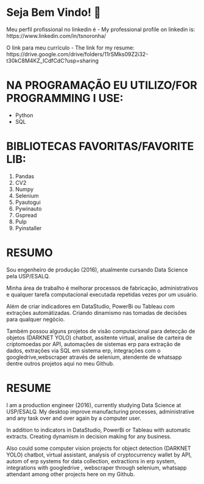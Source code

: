 # Seja Bem Vindo! 👋

</p>Meu perfil profissional no linkedin é - My professional profile on linkedin is: https://www.linkedin.com/in/tsnoronha/
</p>O link para meu currículo - The link for my resume: https://drive.google.com/drive/folders/11rSMks09Z2i32-t30kC8M4KZ_ICdfCdC?usp=sharing

# NA PROGRAMAÇÃO EU UTILIZO/FOR PROGRAMMING I USE:
- Python
- SQL


# BIBLIOTECAS FAVORITAS/FAVORITE LIB:

1. Pandas
2. CV2
3. Numpy
4. Selenium
5. Pyautogui
6. Pywinauto
7. Gspread
8. Pulp
9. Pyinstaller


# RESUMO

</p>Sou engenheiro de produção (2016), atualmente cursando Data Science pela USP/ESALQ.
</p>Minha área de trabalho é melhorar processos de fabricação, administrativos e qualquer tarefa computacional executada repetidas vezes por um usuário.
</p>Além de criar indicadores em DataStudio, PowerBi ou Tableau com extrações automátizadas. Criando dinamismo nas tomadas de decisões para qualquer negócio.
</p>Também possou alguns projetos de visão computacional para detecção de objetos (DARKNET YOLO) chatbot, assitente virtual, analise de carteira de criptomoedas por API, automações de sistemas erp para extração de dados, extrações via SQL em sistema erp, integrações com o googledrive,webscraper através de selenium, atendente de whatsapp dentre outros projetos aqui no meu Github.

# RESUME
</p> I am a production engineer (2016), currently studying Data Science at USP/ESALQ.
My desktop improve manufacturing processes, administrative and any task over and over again by a computer user.
</p>In addition to indicators in DataStudio, PowerBi or Tableau with automatic extracts. Creating dynamism in decision making for any business.
</p> Also could some computer vision projects for object detection (DARKNET YOLO) chatbot, virtual assistant, analysis of cryptocurrency wallet by API, autom of erp systems for data collection, extractions in erp system, integrations with googledrive , webscraper through selenium, whatsapp attendant among other projects here on my Github.
<!--
**NoronhaT/NoronhaT** is a ✨ _special_ ✨ repository because its `README.md` (this file) appears on your GitHub profile.

Here are some ideas to get you started:

- 🔭 I’m currently working on ...
- 🌱 I’m currently learning ...
- 👯 I’m looking to collaborate on ...
- 🤔 I’m looking for help with ...
- 💬 Ask me about ...
- 📫 How to reach me: ...
- 😄 Pronouns: ...
- ⚡ Fun fact: ...
-->
